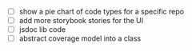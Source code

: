 - [ ] show a pie chart of code types for a specific repo
- [ ] add more storybook stories for the UI
- [ ] jsdoc lib code
- [ ] abstract coverage model into a class
